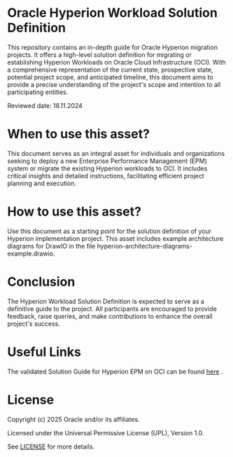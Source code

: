 # Oracle Hyperion Workload Solution Definition

This repository contains an in-depth guide for Oracle Hyperion migration projects. It offers a high-level solution definition for migrating or establishing Hyperion Workloads on Oracle Cloud Infrastructure (OCI). With a comprehensive representation of the current state, prospective state, potential project scope, and anticipated timeline, this document aims to provide a precise understanding of the project's scope and intention to all participating entities.

Reviewed date: 18.11.2024

# When to use this asset?

This document serves as an integral asset for individuals and organizations seeking to deploy a new Enterprise Performance Management (EPM) system or migrate the existing Hyperion workloads to OCI. It includes critical insights and detailed instructions, facilitating efficient project planning and execution.

# How to use this asset?

Use this document as a starting point for the solution definition of your Hyperion implementation project. This asset includes example architecture diagrams for DrawIO in the file hyperion-architecture-diagrams-example.drawio.

# Conclusion

The Hyperion Workload Solution Definition is expected to serve as a definitive guide to the project. All participants are encouraged to provide feedback, raise queries, and make contributions to enhance the overall project's success.

# Useful Links

The validated Solution Guide for Hyperion EPM on OCI can be found [here](https://www.oracle.com/a/ocom/docs/cloud/hyperion-epm-on-oci-validated-solution-guide.pdf/) .

# License

Copyright (c) 2025 Oracle and/or its affiliates.

Licensed under the Universal Permissive License (UPL), Version 1.0.

See [LICENSE](https://github.com/oracle-devrel/technology-engineering/blob/main/LICENSE) for more details.
